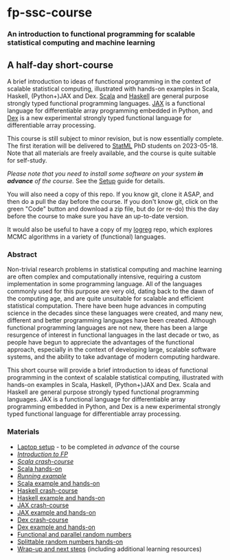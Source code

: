 # fp-ssc-course

### An introduction to functional programming for scalable statistical computing and machine learning

## A half-day short-course

A brief introduction to ideas of functional programming in the context
of scalable statistical computing, illustrated with hands-on examples
in Scala, Haskell, (Python+)JAX and
Dex. [Scala](https://www.scala-lang.org/) and
[Haskell](https://www.haskell.org/) are general purpose strongly typed
functional programming
languages. [JAX](https://jax.readthedocs.io/en/latest/) is a
functional language for differentiable array programming embedded in
Python, and [Dex](https://github.com/google-research/dex-lang) is a
new experimental strongly typed functional language for differentiable
array processing.

This course is still subject to minor revision, but is now essentially complete. The first iteration will be delivered to [StatML](https://statml.io/) PhD students on 2023-05-18. Note that all materials are freely available, and the course is quite suitable for self-study.

*Please note that you need to install some software on your system **in advance** of the course.* See the [Setup](Setup.md) guide for details.

You will also need a copy of this repo. If you know git, clone it ASAP, and then do a pull the day before the course. If you don't know git, click on the green "Code" button and download a zip file, but do (or re-do) this the day before the course to make sure you have an up-to-date version.

It would also be useful to have a copy of my [logreg](https://github.com/darrenjw/logreg) repo, which explores MCMC algorithms in a variety of (functional) languages.

### Abstract

Non-trivial research problems in statistical computing and machine
learning are often complex and computationally intensive, requiring a
custom implementation in some programming language. All of the
languages commonly used for this purpose are very old, dating back to
the dawn of the computing age, and are quite unsuitable for scalable
and efficient statistical computation. There have been huge advances in
computing science in the decades since these languages were created,
and many new, different and better programming languages have been
created. Although functional programming languages are not new, there
has been a large resurgence of interest in functional languages in the
last decade or two, as people have begun to appreciate the advantages
of the functional approach, especially in the context of developing
large, scalable software systems, and the ability to take advantage of
modern computing hardware.

This short course will provide a brief introduction to ideas of
functional programming in the context of scalable statistical
computing, illustrated with hands-on examples in Scala, Haskell,
(Python+)JAX and Dex. Scala and Haskell are general purpose strongly
typed functional programming languages. JAX is a functional language
for differentiable array programming embedded in Python, and Dex is a
new experimental strongly typed functional language for differentiable
array processing.

### Materials

* [Laptop setup](Setup.md) - to be completed *in advance* of the course
* [*Introduction to FP*](Intro/Readme.md)
* [*Scala crash-course*](Scala/md/ScalaCC.md)
* [Scala hands-on](Scala/md/ScalaHO.md)
* [*Running example*](Intro/Example.md)
* [Scala example and hands-on](Scala/md/Example.md)
* [Haskell crash-course](Haskell/README.md)
* [Haskell example and hands-on](Haskell/Example.md)
* [JAX crash-course](JAX/Readme.md)
* [JAX example and hands-on](JAX/Example.md)
* [Dex crash-course](https://darrenjw.github.io/fp-ssc-course/DexCC.html)
* [Dex example and hands-on](Dex/Example.md)
* [Functional and parallel random numbers](Intro/Random.md)
* [Splittable random numbers hands-on](Intro/RandomHO.md)
* [Wrap-up and next steps](Intro/Resources.md) (including additional learning resources)




